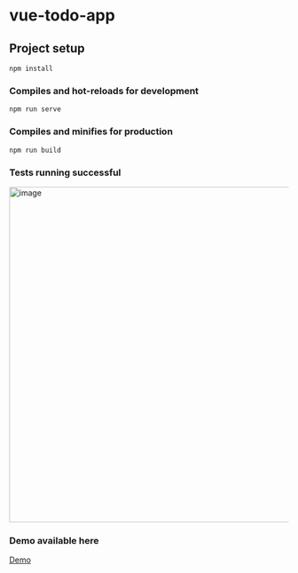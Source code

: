 # vue-todo-app

## Project setup
```
npm install
```

### Compiles and hot-reloads for development
```
npm run serve
```

### Compiles and minifies for production
```
npm run build
```

### Tests running successful
<img width="604" alt="image" src="https://github.com/lennardrecke/vue-task-app/assets/115886825/60e14d10-9839-4a6b-9784-6f3b928322f5">

### Demo available here

[Demo](vue-task-app-rho.vercel.app)
